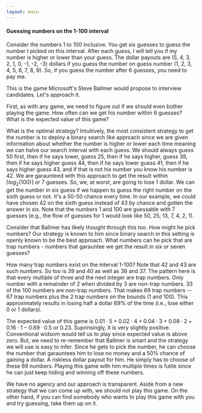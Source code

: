 ```yaml
---
layout: main
---
```


#### Guessing numbers on the 1-100 interval

Consider the numbers 1 to 100 inclusive. You get six guesses to guess the number I picked on this interval. After each guess, I will tell you if my number is higher or lower than your guess. The dollar payouts are (5, 4, 3, 2, 1, 0, -1, -2, -3) dollars if you guess the number on guess number (1, 2, 3, 4, 5, 6, 7, 8, 9). So, if you guess the number after 6 guesses, you need to pay me. 

This is the game Microsoft's Steve Ballmer would propose to interview candidates. Let's approach it. 

First, as with any game, we need to figure out if we should even bother playing the game. How often can we get his number within 6 guesses? What is the expected value of this game? 

What is the optimal strategy? Intuitively, the most consistent strategy to get the number is to deploy a binary search like approach since we are given information about whether the number is higher or lower each time meaning we can halve our search interval with each guess. We should always guess 50 first, then if he says lower, guess 25, then if he says higher, guess 38, then if he says higher guess 44, then if he says lower guess 41, then if he says higher guess 43, and if that is not his number you know his number is 42. We are garaunteed with this approach to get the result within $\lceil log_{2}(100) \rceil$ or 7 guesses. So, we, at worst, are going to lose 1 dollar. We can get the number in six guess if we happen to guess the right number on the sixth guess or not. It's a 50-50 chance every time. In our example, we could have chosen 42 on the sixth guess instead of 43 by chance and gotten the answer in six. Note that the numbers 1 and 100 are guessable with 7 guesses (e.g., the flow of guesses for 1 would look like 50, 25, 13, 7, 4, 2, 1). 

Consider that Ballmer has likely thought through this too. How might he pick numbers? Our strategy is known to him since binary search in this setting is openly known to be the best approach. What numbers can he pick that are trap numbers - numbers that garauntee we get the result in six or seven guesses?

How many trap numbers exist on the interval 1-100? Note that 42 and 43 are such numbers. So too is 39 and 40 as well as 36 and 37. The pattern here is that every multiple of three and the next integer are trap numbers. Only number with a remainder of 2 when divided by 3 are non-trap numbers. 33 of the 100 numbers are non-trap numbers. That makes 69 trap numbers -- 67 trap numbers plus the 2 trap numbers on the bounds (1 and 100). This approximately results in losing half a dollar 69% of the time (i.e., lose either 0 or 1 dollars). 


The expected value of this game is $0.01\cdot5 + 0.02\cdot4 + 0.04\cdot3 + 0.08\cdot2 + 0.16\cdot1 - 0.69\cdot0.5$ or 0.23. Suprinsingly, it is very slightly positive. Conventional widsom would tell us to play since expected value is above zero. But, we need to re-remember that Ballmer is smart and the strategy we will use is easy to infer. Since he gets to pick the number, he can choose the number that garauntees him to lose no money and a 50% chance of gaining a dollar. A riskless dollar payout for him. He simply has to choose of these 69 numbers. Playing this game with him multiple times is futile since he can just keep hiding and winning off these numbers. 

We have no agency and our approach is transparent. Aside from a new strategy that we can come up with, we should not play this game. On the other hand, if you can find somebody who wants to play this game with you and try guessing, take them up on it. 

